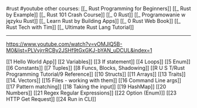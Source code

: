 #rust #youtube 
other courses:
[[_ Rust Programming for Beginners]]
[[_ Rust by Example]]
[[_ Rust 101 Crash Course]]
[[_ 0 Rust]]
[[_ Programowanie w języku Rust]]
[[_ Learn Rust by Building Apps]]
[[_ 0 Rust Web Book]]
[[_ Rust Tech with Tim]]
[[_ Ultimate Rust Lang Tutorial]]

---

https://www.youtube.com/watch?v=vOMJlQ5B-M0&list=PLVvjrrRCBy2JSHf9tGxGKJ-bYAN_uDCUL&index=1

[[1 Hello World App]]
[[2 Variables]]
[[3 If statement]]
[[4 Loops]]
[[5 Enum]]
[[6 Constants]]
[[7 Tuples]]
[[8 Funcs, Blocks, Shadowing]]
[[R U S T/Rust Programming Tutorial/9 Reference]]
[[10 Structs]]
[[11 Arrays]]
[[13 Traits]]
[[14. Vectors]]
[[15 Files - working with them]]
[[16 Command Line args]]
[[17 Pattern matching]]
[[18 Taking the input]]
[[19 HashMap]]
[[20 Numbers]]
[[21 Regex Regular Expressions]]
[[22 Option (Enum)]]
[[23 HTTP Get Request]]
[[24 Run in CLI]]

